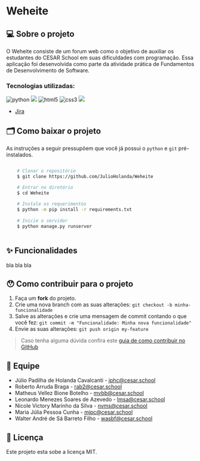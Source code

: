 # Weheite

## 💻 Sobre o projeto

O Weheite consiste de um forum web como o objetivo de auxiliar os estudantes do CESAR School em suas dificuldades com programação.
Essa aplicação foi desenvolvida como parte da atividade prática de Fundamentos de Desenvolvimento de Software.

### Tecnologias utilizadas:
<img src="https://img.shields.io/badge/python-3670A0?style=for-the-badge&logo=python&logoColor=ffdd54" alt="python"/>  <img src="https://img.shields.io/badge/Django-092E20?style=for-the-badge&logo=django&logoColor=white" atl="Django"/> <img src="https://img.shields.io/badge/html5-%23E34F26.svg?style=for-the-badge&logo=html5&logoColor=white" alt="html5"/> <img src="https://img.shields.io/badge/CSS3-1572B6?style=for-the-badge&logo=css3&logoColor=white" alt="css3" /> <img src="https://img.shields.io/badge/SQLite-%2307405e.svg?style=for-the-badge&logo=sqlite&logoColor=white"/>

* [Jira]( https://weheite.atlassian.net/jira/software/projects/WEH/boards/1/roadmap?assignee=unassigned%2C62715a232db3080070243629&shared=&atlOrigin=eyJpIjoiMzhhOTViYjZlMDE2NDIwYmFiZTMxYmE1OWQxMzIwZGIiLCJwIjoiaiJ9)

## 🗂 Como baixar o projeto

As instruções a seguir pressupõem que você já possui o `python` e `git` pré-instalados.

```bash

    # Clonar o repositório
    $ git clone https://github.com/JulioHolanda/Weheite

    # Entrar no diretório
    $ cd Weheite
    
    # Instale os requerimentos
    $ python -m pip install -r requirements.txt
    
    # Inicie o servidor
    $ python manage.py runserver
    

```
## ✨ Funcionalidades

bla bla bla

## 😯 Como contribuir para o projeto

1. Faça um **fork** do projeto.
2. Crie uma nova branch com as suas alterações: `git checkout -b minha-funcionalidade`
3. Salve as alterações e crie uma mensagem de commit contando o que você fez: `git commit -m "Funcionalidade: Minha nova funcionalidade"`
4. Envie as suas alterações: `git push origin my-feature`
> Caso tenha alguma dúvida confira este [guia de como contribuir no GitHub](https://github.com/firstcontributions/first-contributions)

## 🚀 Equipe

* Júlio Padilha de Holanda Cavalcanti - jphc@cesar.school
* Roberto Arruda Braga - rab2@cesar.school
* Matheus Vellez Bione Botelho - mvbb@cesar.school
* Leonardo Menezes Soares de Azevedo - lmsa@cesar.school
* Nicole Victory Marinho da Silva - nvms@cesar.school
* Maria Júlia Pessoa Cunha - mjpc@cesar.school
* Walter André de Sá Barreto Filho - wasbf@cesar.school

## 📝 Licença

Este projeto esta sobe a licença MIT.
